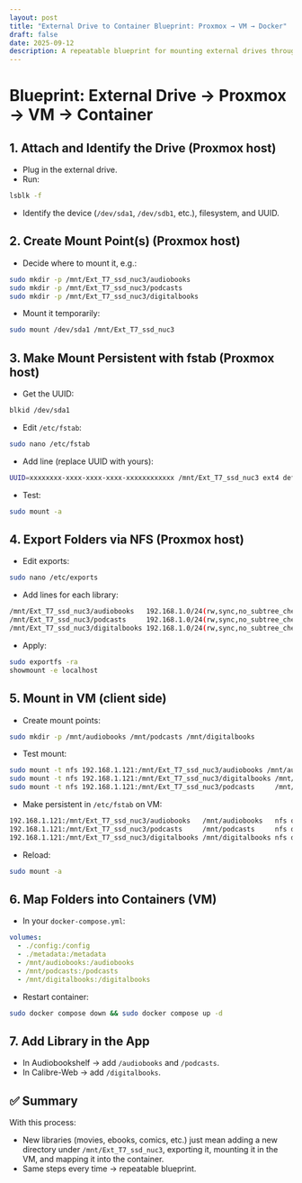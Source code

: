 ```yaml
---
layout: post
title: "External Drive to Container Blueprint: Proxmox → VM → Docker"
draft: false
date: 2025-09-12
description: A repeatable blueprint for mounting external drives through Proxmox hosts to VMs and into Docker containers using NFS shares.
---
```


# Blueprint: External Drive → Proxmox → VM → Container

## 1. Attach and Identify the Drive (Proxmox host)

* Plug in the external drive.
* Run:

```sh
lsblk -f
```

* Identify the device (`/dev/sda1`, `/dev/sdb1`, etc.), filesystem, and UUID.

## 2. Create Mount Point(s) (Proxmox host)

* Decide where to mount it, e.g.:

```sh
sudo mkdir -p /mnt/Ext_T7_ssd_nuc3/audiobooks
sudo mkdir -p /mnt/Ext_T7_ssd_nuc3/podcasts
sudo mkdir -p /mnt/Ext_T7_ssd_nuc3/digitalbooks
```

* Mount it temporarily:

```sh
sudo mount /dev/sda1 /mnt/Ext_T7_ssd_nuc3
```

## 3. Make Mount Persistent with fstab (Proxmox host)

* Get the UUID:

```sh
blkid /dev/sda1
```

* Edit `/etc/fstab`:

```sh
sudo nano /etc/fstab
```

* Add line (replace UUID with yours):

```sh
UUID=xxxxxxxx-xxxx-xxxx-xxxx-xxxxxxxxxxxx /mnt/Ext_T7_ssd_nuc3 ext4 defaults 0 2
```

* Test:

```sh
sudo mount -a
```

## 4. Export Folders via NFS (Proxmox host)

* Edit exports:

```sh
sudo nano /etc/exports
```

* Add lines for each library:

```sh
/mnt/Ext_T7_ssd_nuc3/audiobooks   192.168.1.0/24(rw,sync,no_subtree_check,no_root_squash,insecure)
/mnt/Ext_T7_ssd_nuc3/podcasts     192.168.1.0/24(rw,sync,no_subtree_check,no_root_squash,insecure)
/mnt/Ext_T7_ssd_nuc3/digitalbooks 192.168.1.0/24(rw,sync,no_subtree_check,no_root_squash,insecure)
```

* Apply:

```sh
sudo exportfs -ra
showmount -e localhost
```

## 5. Mount in VM (client side)

* Create mount points:

```sh
sudo mkdir -p /mnt/audiobooks /mnt/podcasts /mnt/digitalbooks
```

* Test mount:

```sh
sudo mount -t nfs 192.168.1.121:/mnt/Ext_T7_ssd_nuc3/audiobooks /mnt/audiobooks
sudo mount -t nfs 192.168.1.121:/mnt/Ext_T7_ssd_nuc3/digitalbooks /mnt/digitalbooks
sudo mount -t nfs 192.168.1.121:/mnt/Ext_T7_ssd_nuc3/podcasts     /mnt/podcasts
```

* Make persistent in `/etc/fstab` on VM:

```sh
192.168.1.121:/mnt/Ext_T7_ssd_nuc3/audiobooks   /mnt/audiobooks   nfs defaults 0 0
192.168.1.121:/mnt/Ext_T7_ssd_nuc3/podcasts     /mnt/podcasts     nfs defaults 0 0
192.168.1.121:/mnt/Ext_T7_ssd_nuc3/digitalbooks /mnt/digitalbooks nfs defaults 0 0
```

* Reload:

```sh
sudo mount -a
```

## 6. Map Folders into Containers (VM)

* In your `docker-compose.yml`:

```yaml
volumes:
  - ./config:/config
  - ./metadata:/metadata
  - /mnt/audiobooks:/audiobooks
  - /mnt/podcasts:/podcasts
  - /mnt/digitalbooks:/digitalbooks
```

* Restart container:

```sh
sudo docker compose down && sudo docker compose up -d
```

## 7. Add Library in the App

* In Audiobookshelf → add `/audiobooks` and `/podcasts`.
* In Calibre-Web → add `/digitalbooks`.

## ✅ Summary

With this process:

* New libraries (movies, ebooks, comics, etc.) just mean adding a new directory under `/mnt/Ext_T7_ssd_nuc3`, exporting it, mounting it in the VM, and mapping it into the container.
* Same steps every time → repeatable blueprint.